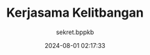 ---
author: sekret.bppkb
title: "Kerjasama Kelitbangan"
date: 2024-08-01 02:17:33
type: dokumen
items: 
  - title: "Kesepakatan Bersama Pemprov Kalbar dengan UMP Pontianak Tahun 2019"
    category: "Nota Kesepakatan 2019"
    link: "https://drive.google.com/file/d/1KQXZjWt0IjBKGLdb8UOFijMHKWTKk8Dg/preview"
    file: ""
  - title: "Kesepakatan Bersama Pemprov Kalbar dengan UNTAN Pontianak Tahun 2019"
    category: "Nota Kesepakatan 2019"
    link: "https://drive.google.com/file/d/1vehChc7-TofoO1k8Faycx_2QExj0UxVu/preview"
    file: ""
  - title: "Kesepakatan Bersama Pemprov Kalbar dengan UPB Pontianak Tahun 2019"
    category: "Nota Kesepakatan 2019"
    link: "https://drive.google.com/file/d/1bgQB9CLuKaGKuxaKYZjQfucMQiuVQSaB/preview"
    file: ""
  - title: "Nota Kesepakatan Pemprov Kalbar dengan BPTP Kalbar Tahun 2019"
    category: "Nota Kesepakatan 2019"
    link: "https://drive.google.com/file/d/1SzOwj5MdYwmHD1Bl5m9Zrt61m_GZTURr/preview"
    file: ""
  - title: "Nota Kesepakatan Pemprov Kalbar dengan Komisi Informasi Provinsi Tahun 2020"
    category: "Nota Kesepakatan 2020"
    link: "https://drive.google.com/file/d/1F_ShRn1zt605eZBa6SiK1wkKJbw7FkK3/preview"
    file: ""
  - title: "Perjanjian Kerjasama Balitbang dengan PSPIG Untan Pontianak Tahun 2020"
    category: "Nota Kesepakatan 2020"
    link: "https://drive.google.com/file/d/1fAmFztAE-oKVGVLfsM8_9u_0vWtyjX2H/preview"
    file: ""
  - title: "Kesepakatan Bersama Pemprov Kalbar dengan IKIP PGRI Pontianak Tahun 2020"
    category: "Nota Kesepakatan 2020"
    link: "https://drive.google.com/file/d/1UsYKUZ1eZUUlA9NkucKlJAbrCxbWGblS/preview"
    file: ""
  - title: "Nota Kesepahaman Antara Balitbang Provinsi Kalbar dan IKIP PGRI Pontianak Tahun 2021"
    category: "Nota Kesepakatan 2021"
    link: "https://drive.google.com/file/d/1UBiKTld4z41CSygjY4J32ZvRowxfTQXD/preview"
    file: ""
  - title: "Nota Kesepahaman Antara Balitbang Provinsi Kalbar dan LPPM Untan Kalbar Tahun 2021"
    category: "Nota Kesepakatan 2021"
    link: "https://drive.google.com/file/d/1HWFbX-0kBlvS-xNUr1WEb5S8ZPZaUkU_/preview"
    file: ""
  - title: "Nota Kesepahaman Antara Balitbang Provinsi Kalbar dan Universitas Muhammadiyah Pontianak Tahun 2021"
    category: "Nota Kesepakatan 2021"
    link: "https://drive.google.com/file/d/1oQIr0ygkS7G8pX64nIpYltOldWg4-1ff/preview"
    file: ""
  - title: "Nota Kesepahaman Antara Balitbang Provinsi Kalbar dan Universitas Panca Bhakti Pontianak Tahun 2021"
    category: "Nota Kesepakatan 2021"
    link: "https://drive.google.com/file/d/1dCukvFRnmLZFE82ozm4bey5rw-Uk1FFC/preview"
    file: ""
  - title: "Surat Perjanjian Kerjasama FKIP Universitas Tanjungpura dengan Balitbang Provinsi Kalimantan Barat Tahun 2021"
    category: "Nota Kesepakatan 2021"
    link: "https://drive.google.com/file/d/1gdFaLHrTwsXjbE_VvlxD621_ahTCf1U1/preview"
    file: ""
  - title: ""
    category: "Nota Kesepakatan 2022"
    link: ""
    file: ""
  - title: "Perjanjian Kerjasama antara FKIP Universitas Tanjungpura dengan Balitbang Provinsi Kalbar"
    category: "Nota Kesepakatan 2023"
    link: "https://drive.google.com/file/d/1T1jYfopdn_BPoBuGGZw1b4Ci0I0yR6V2/preview"
    file: ""
  - title: "Rekapitulasi Berdasarkan Agama 2024"
    category: "Jumlah Pegawai"
    link: "https://drive.google.com/file/d/1f-WKWV-53YyW7Z7h_zKveFkV3cDDDjfd/preview"
    file: ""
  - title: "Rekapitulasi Berdasarkan Eselon dan Jenis Kelamin 2024"
    category: "Jumlah Pegawai"
    link: "https://drive.google.com/file/d/1gta5XxIkgUmXo0uj1GISC7ZTVVdmCbos/preview"
    file: ""
  - title: "Rekapitulasi Berdasarkan Gol.Ruang dan Jenis Kelamin 2024"
    category: "Jumlah Pegawai"
    link: "https://drive.google.com/file/d/1n-2qKPeOclFbgaDpmXQFZKfCTBv-u516/preview"
    file: ""
  - title: "Rekapitulasi Berdasarkan Gol.Ruang dan Status Kepegawaian 2024"
    category: "Jumlah Pegawai"
    link: "https://drive.google.com/file/d/1_nV2ZRGzY9SgYK05eTJYlmosya4X_yI4/preview"
    file: ""
  - title: "Rekapitulasi Berdasarkan Golongan 2024"
    category: "Jumlah Pegawai"
    link: "https://drive.google.com/file/d/1MZpE7OSvNzxBKbOAVPgcO6ED9XJKFJPE/preview"
    file: ""
  - title: "Rekapitulasi Berdasarkan Jenis Jabatan 2024"
    category: "Jumlah Pegawai"
    link: "https://drive.google.com/file/d/1veJmu_FYLGwTIUXwBdVaY1FvVMFKfKY2/preview"
    file: ""
  - title: "Rekapitulasi Berdasarkan Jenis Kelamin 2024"
    category: "Jumlah Pegawai"
    link: "https://drive.google.com/file/d/1zA6IMVen_BdbgY6A8VGvk5UDdox2JDIb/preview"
    file: ""
  - title: "Rekapitulasi Berdasarkan Kelompok Jabatan Fungsional 2024"
    category: "Jumlah Pegawai"
    link: "https://drive.google.com/file/d/1R-RDnK__Y9M2US3-WdaCnBPR5jpgYZ9A/preview"
    file: ""
  - title: "Rekapitulasi Berdasarkan Tingkat Pendidikan 2024"
    category: "Jumlah Pegawai"
    link: "https://drive.google.com/file/d/1jzjLx5xu-WTuWr_tGwI-wzWPzUApuh3q/preview"
    file: ""
  - title: "Grafik Perkembangan ASN"
    category: "Grafik Pegawai"
    link: "https://drive.google.com/file/d/1BBvwQNQWVcWK4w-5GKlWOYPBjVoGC8ek/preview"
    file: ""
  - title: "Daftar Urut Kepangkatan (DUK) per Januari Tahun 2023"
    category: "Daftar Urut Kepangkatan"
    link: "https://drive.google.com/file/d/1xeK2p2Phu2YdK4RHcvA43O2QFxoiFWZN/preview"
    file: ""
  - title: "Daftar Urut Kepangkatan (DUK) per Maret Tahun 2023"
    category: "Daftar Urut Kepangkatan"
    link: "https://drive.google.com/file/d/1FV2B_XARiauSHuc6w7PxewdTkbDq4RHL/preview"
    file: ""
  - title: "Daftar Urut Kepangkatan (DUK) per Oktober Tahun 2023"
    category: "Daftar Urut Kepangkatan"
    link: "https://drive.google.com/file/d/1kpu0dzPMy9QKczCy_Shmc04pBEe9uQ85/preview"
    file: ""
  - title: "Daftar Urut Kepangkatan (DUK) per Januari Tahun 2024"
    category: "Daftar Urut Kepangkatan"
    link: "https://drive.google.com/file/d/1U8uf6OW4L2FfmSGpzksbWKyBkiAIhFqM/preview"
    file: ""
  - title: "Kenaikan Pangkat"
    category: "Kenaikan Pangkat"
    link: ""
    file: "/images/HwrHh82VSTL0MP6NiYMR.png"
  - title: "Kenaikan Berkala"
    category: "Kenaikan Berkala"
    link: ""
    file: "/images/IpE3ebDF6JdZ78HSZdXJ.jpg"
  - title: "Batas Usia Pensiun"
    category: "Batas Usia Pensiun"
    link: ""
    file: "/images/0Dknz8fChnb7WQEK28gR.png"
  - title: "Laporan (LHKPN) Tahun 2022"
    category: "LHKPN / LHKASN"
    link: "https://drive.google.com/file/d/1HUkZaR14_UbKjum-KNbCkQP2xnKZ5BSx/preview"
    file: ""
  - title: "Laporan (LHKASN) Tahun 2022"
    category: "LHKPN / LHKASN"
    link: "https://drive.google.com/file/d/1lGPsmVeht94WmjA7d9MT-qLuGfLljs_F/preview"
    file: ""
  - title: "Laporan (LHKPN) Eselon II Tahun 2023"
    category: "LHKPN / LHKASN"
    link: "https://drive.google.com/file/d/1Rop_OM1nHII3VtA3Mi4SdLOtMsSKupck/preview"
    file: ""
  - title: "Laporan (LHKPN) Eselon III Tahun 2023"
    category: "LHKPN / LHKASN"
    link: "https://drive.google.com/file/d/1Bs7HHP305jMuerAtvBP8z4zxgr_pvgiV/preview"
    file: ""
  - title: "Persentase Penyampaian (LHKPN) Tahun 2023"
    category: "LHKPN / LHKASN"
    link: "https://drive.google.com/file/d/1Bs7HHP305jMuerAtvBP8z4zxgr_pvgiV/preview"
    file: ""
  - title: "Bezeting Jabatan ASN Balitbang 2024"
    category: "Peta Jabatan"
    link: "https://drive.google.com/file/d/1So-kTC4KhXaw9jQ9mLUnO9gZ-sZAKKjF/preview"
    file: ""
  - title: "Bezeting Pegawai Balitbang 2024"
    category: "Peta Jabatan"
    link: "https://drive.google.com/file/d/1o_6B8Q45ruECl5WZ3B8hWycT61kVHAtj/preview"
    file: ""
  - title: "Jenis Jabatan Fungsional Balitbang 2024"
    category: "Peta Jabatan"
    link: "https://drive.google.com/file/d/1RZ-qRh2_VyVugDgxGtE_xfn3RGGMY-5b/preview"
    file: ""
  - title: "Jumlah Jabatan Fungsional Balitbang 2024"
    category: "Peta Jabatan"
    link: "https://drive.google.com/file/d/16khqcFnP1GKcFWRZ1Hun99cLoGm1uCVa/preview"
    file: ""
  - title: "PNS Berdasarkan Gol.Ruang dan Status Kepegawaian 2024"
    category: "Peta Jabatan"
    link: "https://drive.google.com/file/d/1VmlBsXMrCL_xTXpssqWP9h12ieP0xoY7/preview"
    file: ""
---